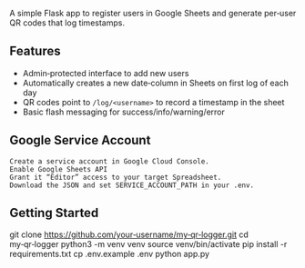 A simple Flask app to register users in Google Sheets and generate per‑user QR codes that log timestamps.

## Features

- Admin‑protected interface to add new users
- Automatically creates a new date‑column in Sheets on first log of each day
- QR codes point to `/log/<username>` to record a timestamp in the sheet
- Basic flash messaging for success/info/warning/error

## Google Service Account
    Create a service account in Google Cloud Console.
    Enable Google Sheets API
    Grant it “Editor” access to your target Spreadsheet.
    Download the JSON and set SERVICE_ACCOUNT_PATH in your .env.

## Getting Started

git clone https://github.com/your‑username/my‑qr‑logger.git
cd my‑qr‑logger
python3 -m venv venv
source venv/bin/activate
pip install -r requirements.txt
cp .env.example .env
python app.py